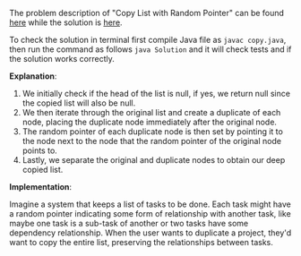 The problem description of "Copy List with Random Pointer" can be found [here](https://leetcode.com/problems/copy-list-with-random-pointer/description/) while the solution is [here](https://github.com/aurimas13/Solutions-To-Problems/blob/main/LeetCode/Java%20Solutions/Copy%20List%20with%20Random%20Pointer/copy.java).

To check the solution in terminal first compile Java file as `javac copy.java`, then run the command as follows `java Solution` and it will check tests and if the solution works correctly.

**Explanation**:

1. We initially check if the head of the list is null, if yes, we return null since the copied list will also be null.
2. We then iterate through the original list and create a duplicate of each node, placing the duplicate node immediately after the original node.
3. The random pointer of each duplicate node is then set by pointing it to the node next to the node that the random pointer of the original node points to.
4. Lastly, we separate the original and duplicate nodes to obtain our deep copied list.

**Implementation**:

Imagine a system that keeps a list of tasks to be done. Each task might have a random pointer indicating some form of relationship with another task, like maybe one task is a sub-task of another or two tasks have some dependency relationship. When the user wants to duplicate a project, they'd want to copy the entire list, preserving the relationships between tasks.